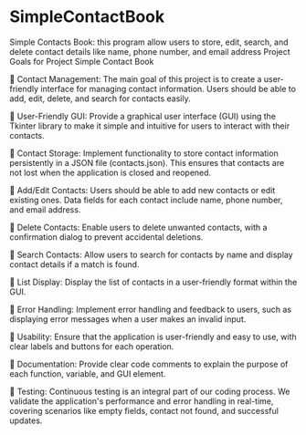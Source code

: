 # SimpleContactBook
 Simple Contacts Book: this program allow users to store, edit, search, and delete contact details like name, phone number, and email address
Project Goals for Project Simple Contact Book

	Contact Management: The main goal of this project is to create a user-friendly interface for managing contact information. Users should be able to add, edit, delete, and search for contacts easily.

	User-Friendly GUI: Provide a graphical user interface (GUI) using the Tkinter library to make it simple and intuitive for users to interact with their contacts.

	Contact Storage: Implement functionality to store contact information persistently in a JSON file (contacts.json). This ensures that contacts are not lost when the application is closed and reopened.

	Add/Edit Contacts: Users should be able to add new contacts or edit existing ones. Data fields for each contact include name, phone number, and email address.

	Delete Contacts: Enable users to delete unwanted contacts, with a confirmation dialog to prevent accidental deletions.

	Search Contacts: Allow users to search for contacts by name and display contact details if a match is found.

	List Display: Display the list of contacts in a user-friendly format within the GUI.

	Error Handling: Implement error handling and feedback to users, such as displaying error messages when a user makes an invalid input.

	Usability: Ensure that the application is user-friendly and easy to use, with clear labels and buttons for each operation.

	Documentation: Provide clear code comments to explain the purpose of each function, variable, and GUI element.

	Testing: Continuous testing is an integral part of our coding process. We validate the application's performance and error handling in real-time, covering scenarios like empty fields, contact not found, and successful updates.
